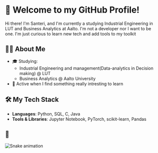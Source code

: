 # 👋 Welcome to my GitHub Profile!

Hi there! I'm Santeri, and I'm currently a studying Industrial Engineering in LUT and Business Analytics at Aalto. I'm not a developer nor I want to be one. I'm just curious to learn new tech and add tools to my toolkit

## 🧑‍💻 About Me
- 🎓 Studying:
  - Industrial Engineering and management(Data-analytics in Decision making) @ LUT
  - Business Analytics @ Aalto University
- 🌱 Active when I find something really intresting to learn

## 🛠️ My Tech Stack
- **Languages**: Python, SQL, C, Java
- **Tools & Libraries**: Jupyter Notebook, PyTorch, scikit-learn, Pandas

## 🐍


![Snake animation](https://github.com/YourUsername/YourUsername/blob/output/github-contribution-grid-snake.svg)
